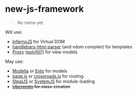 # new-js-framework
> No name yet

Will use:
* [InfernoJS](https://github.com/trueadm/inferno) for Virtual DOM
* [handlebars-html-parser](https://github.com/stevenvachon/handlebars-html-parser) (and vdom compiler) for templates
* [Proxy](https://developer.mozilla.org/en-US/docs/Web/JavaScript/Reference/Global_Objects/Proxy) ([polyfill?](https://github.com/GoogleChrome/proxy-polyfill)) for view models

May use:
* [Modella](https://github.com/modella/modella) or [Ento](https://github.com/rstacruz/ento) for models
* [page.js](https://github.com/visionmedia/page.js) or [crossroads.js](https://github.com/millermedeiros/crossroads.js) for routing
* [StealJS](https://github.com/bitovi/steal) or [SystemJS](https://github.com/systemjs/systemjs) for module-loading
* ~~[Uberproto](https://github.com/daffl/uberproto) for class-creation~~

